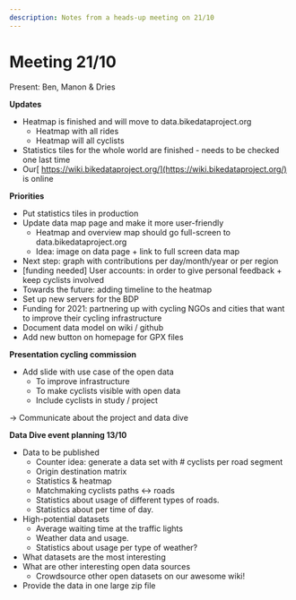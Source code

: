 ```yaml
---
description: Notes from a heads-up meeting on 21/10
---
```


# Meeting 21/10

Present: Ben, Manon & Dries

**Updates**

* Heatmap is finished and will move to data.bikedataproject.org
  * Heatmap with all rides
  * Heatmap will all cyclists
* Statistics tiles for the whole world are finished - needs to be checked one last time
* Our[ https://wiki.bikedataproject.org/](https://wiki.bikedataproject.org/) is online 

**Priorities**

* Put statistics tiles in production
* Update data map page and make it more user-friendly
  * Heatmap and overview map should go full-screen to data.bikedataproject.org
  * Idea: image on data page + link to full screen data map
* Next step: graph with contributions per day/month/year or per region
* \[funding needed\] User accounts: in order to give personal feedback + keep cyclists involved
* Towards the future: adding timeline to the heatmap
* Set up new servers for the BDP
* Funding for 2021: partnering up with cycling NGOs and cities that want to improve their cycling infrastructure
* Document data model on wiki / github
* Add new button on homepage for GPX files

**Presentation cycling commission**

* Add slide with use case of the open data
  * To improve infrastructure
  * To make cyclists visible with open data
  * Include cyclists in study / project

-&gt; Communicate about the project and data dive  
  
**Data Dive event planning 13/10**

* Data to be published
  * Counter idea: generate a data set with \# cyclists per road segment
  * Origin destination matrix
  * Statistics & heatmap
  * Matchmaking cyclists paths &lt;-&gt; roads
  * Statistics about usage of different types of roads.
  * Statistics about per time of day.
* High-potential datasets
  * Average waiting time at the traffic lights
  * Weather data and usage.
  * Statistics about usage per type of weather? 
* What datasets are the most interesting
* What are other interesting open data sources
  * Crowdsource other open datasets on our awesome wiki!
* Provide the data in one large zip file

